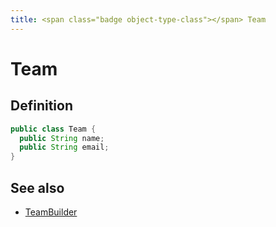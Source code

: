 ```yaml
---
title: <span class="badge object-type-class"></span> Team
---
```

# <span class="badge object-type-class"></span> Team

## Definition

```java
public class Team {
  public String name;
  public String email;
}
```
## See also

 * <span class="badge builder"></span> [TeamBuilder](./builder-TeamBuilder.md)

